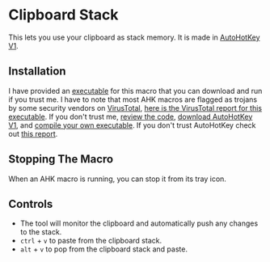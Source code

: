 # Clipboard Stack
This lets you use your clipboard as stack memory. It is made in [AutoHotKey V1](https://www.autohotkey.com/). 

## Installation
I have provided an [executable](https://github.com/SP4CEBARsystems/clipboard-stack/blob/main/clipboard%20stack.exe) for this macro that you can download and run if you trust me. I have to note that most AHK macros are flagged as trojans by some security vendors on [VirusTotal](https://www.virustotal.com), [here is the VirusTotal report for this executable](https://www.virustotal.com/gui/file/e4d28746f0c91afd3e47c7e207934aef4d798de5f9c902ea19368aeed3e8b6fc?nocache=1). If you don't trust me, [review the code](https://github.com/SP4CEBARsystems/clipboard-stack/blob/main/clipboard%20stack.ahk), [download AutoHotKey V1](https://www.autohotkey.com/download/ahk-install.exe), and [compile your own executable](https://www.autohotkey.com/docs/v1/Scripts.htm#ahk2exe-run). If you don't trust AutoHotKey check out [this report](https://safeweb.norton.com/report/show?url=autohotkey.com%2Fdownload).

## Stopping The Macro
When an AHK macro is running, you can stop it from its tray icon.

## Controls
- The tool will monitor the clipboard and automatically push any changes to the stack.
- `ctrl` + `v` to paste from the clipboard stack.
- `alt` + `v` to pop from the clipboard stack and paste.

